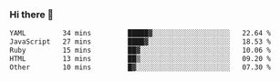 ### Hi there 👋

<!--START_SECTION:waka-->

```txt
YAML         34 mins         █████▓░░░░░░░░░░░░░░░░░░░   22.64 %
JavaScript   27 mins         ████▓░░░░░░░░░░░░░░░░░░░░   18.53 %
Ruby         15 mins         ██▓░░░░░░░░░░░░░░░░░░░░░░   10.06 %
HTML         13 mins         ██▒░░░░░░░░░░░░░░░░░░░░░░   09.20 %
Other        10 mins         █▓░░░░░░░░░░░░░░░░░░░░░░░   07.30 %
```

<!--END_SECTION:waka-->
<!--
**Boombag0607/Boombag0607** is a ✨ _special_ ✨ repository because its `README.md` (this file) appears on your GitHub profile.

Here are some ideas to get you started:

- 🔭 I’m currently working on ...
- 🌱 I’m currently learning ...
- 👯 I’m looking to collaborate on ...
- 🤔 I’m looking for help with ...
- 💬 Ask me about ...
- 📫 How to reach me: ...
- 😄 Pronouns: ...
- ⚡ Fun fact: ...
-->
